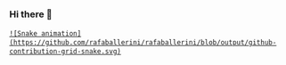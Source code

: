 ### Hi there 👋

<!--
**douglassilvino/douglassilvino** is a ✨ _special_ ✨ repository because its `README.md` (this file) appears on your GitHub profile.

Here are some ideas to get you started:

- 🔭 I’m currently working on ...
- 🌱 I’m currently learning ...
- 👯 I’m looking to collaborate on ...
- 🤔 I’m looking for help with ...
- 💬 Ask me about ...
- 📫 How to reach me: ...
- 😄 Pronouns: ...
- ⚡ Fun fact: ...
-->
 <div>
  <a href="https://github.com/douglassilvino">
 
</div>
  
    ![Snake animation](https://github.com/rafaballerini/rafaballerini/blob/output/github-contribution-grid-snake.svg)

</div>
